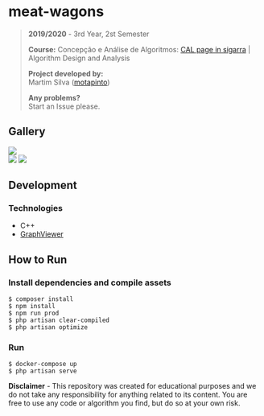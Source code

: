 # meat-wagons

> **2019/2020** - 3rd Year, 2st Semester
>
> **Course:** Concepção e Análise de Algoritmos: [CAL page in sigarra](https://sigarra.up.pt/feup/en/ucurr_geral.ficha_uc_view?pv_ocorrencia_id=436441) | Algorithm Design and Analysis
>
> **Project developed by:**\
> Martim Silva ([motapinto](https://github.com/motapinto))
>
> **Any problems?**\
> Start an Issue please.

## Gallery

[<img src="/docs/res/index.png">](/docs/res/index.png)                                                                                   
[<img src="/docs/res/profile.png">](/docs/res/profile.png)                                                                               [<img src="/docs/res/answer.png">](/docs/res/answer.png) 

## Development
### Technologies 
* C++
* [GraphViewer](https://github.com/STEMS-group/GraphViewer)

## How to Run
### Install dependencies and compile assets
```
$ composer install
$ npm install
$ npm run prod
$ php artisan clear-compiled
$ php artisan optimize
```

### Run
```
$ docker-compose up
$ php artisan serve
```

**Disclaimer** - This repository was created for educational purposes and we do not take any responsibility for anything related to its content. You are free to use any code or algorithm you find, but do so at your own risk.
